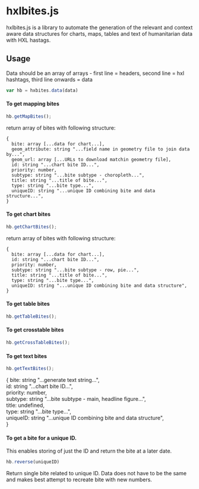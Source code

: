 

# hxlbites.js

hxlbites.js is a library to automate the generation of the relevant and context aware data structures for charts, maps, tables and text of humanitarian data with HXL hastags.

## Usage

Data should be an array of arrays - first line = headers, second line = hxl hashtags, third line onwards = data

```javascript
var hb = hxbites.data(data)
```

#### To get mapping bites
```javascript
hb.getMapBites();
```

return array of bites with following structure:

```
{  
  bite: array [...data for chart...],  
  geom_attribute: string "...field name in geometry file to join data by...",  
  geom_url: array [...URLs to download matchin geometry file],  
  id: string "...chart bite ID...",  
  priority: number,  
  subtype: string "...bite subtype - choropleth...",  
  title: string "...title of bite...",  
  type: string "...bite type...",  
  uniqueID: string "...unique ID combining bite and data structure...",  
}
```

#### To get chart bites
```javascript
hb.getChartBites();
```

return array of bites with following structure:

```
{  
  bite: array [...data for chart...],  
  id: string "...chart bite ID...",  
  priority: number,  
  subtype: string "...bite subtype - row, pie...",  
  title: string "...title of bite...",  
  type: string "...bite type...",  
  uniqueID: string "...unique ID combining bite and data structure",  
}  
```

#### To get table bites
```javascript
hb.getTableBites();
```

#### To get crosstable bites
```javascript
hb.getCrossTableBites();
```

#### To get text bites
```javascript
hb.getTextBites();
```

{
  bite: string "...generate text string...",  
  id: string "...chart bite ID...",  
  priority: number,  
  subtype: string "...bite subtype - main, headline figure...",  
  title: undefined,  
  type: string "...bite type...",  
  uniqueID: string "...unique ID combining bite and data structure",  
}

#### To get a bite for a unique ID.
This enables storing of just the ID and return the bite at a later date.
```javascript
hb.reverse(uniqueID)
```

Return single bite related to unique ID.  Data does not have to be the same and makes best attempt to recreate bite with new numbers.
